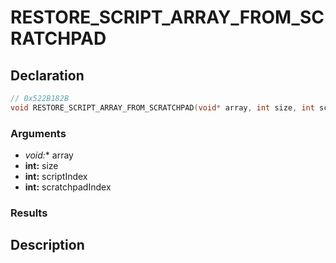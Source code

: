 # RESTORE_SCRIPT_ARRAY_FROM_SCRATCHPAD

## Declaration
```cpp
// 0x522B182B
void RESTORE_SCRIPT_ARRAY_FROM_SCRATCHPAD(void* array, int size, int scriptIndex, int scratchpadIndex);
```

### Arguments
- **void*:** array
- **int:** size
- **int:** scriptIndex
- **int:** scratchpadIndex

### Results

## Description
